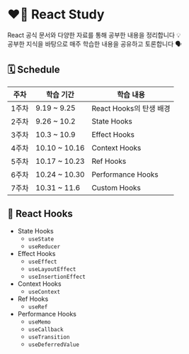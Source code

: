 # ❤️‍🔥 React Study
React 공식 문서와 다양한 자료를 통해 공부한 내용을 정리합니다 💡  
공부한 지식을 바탕으로 매주 학습한 내용을 공유하고 토론합니다 🗣️  
  
## 🗓️ Schedule
|주차|학습 기간|학습 내용|
|--|--|--|
|1주차|9.19 ~ 9.25|React Hooks의 탄생 배경|
|2주차|9.26 ~ 10.2|State Hooks|
|3주차|10.3 ~ 10.9|Effect Hooks|
|4주차|10.10 ~ 10.16|Context Hooks|
|5주차|10.17 ~ 10.23|Ref Hooks|
|6주차|10.24 ~ 10.30|Performance Hooks|
|7주차|10.31 ~ 11.6|Custom Hooks|
  
## 📖 React Hooks
- State Hooks
  - `useState`
  - `useReducer`
- Effect Hooks
  - `useEffect`
  - `useLayoutEffect`
  - `useInsertionEffect`
- Context Hooks
  - `useContext`
- Ref Hooks
  - `useRef`
- Performance Hooks
  - `useMemo`
  - `useCallback`
  - `useTransition`
  - `useDeferredValue`
